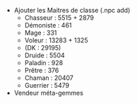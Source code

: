
* Ajouter les Maitres de classe (.npc add)
  * Chasseur : 5515 + 2879
  * Démoniste : 461
  * Mage : 331
  * Voleur : 13283 + 1325
  * (DK : 29195)
  * Druide : 5504
  * Paladin : 928
  * Prêtre : 376
  * Chaman : 20407
  * Guerrier : 5479
* Vendeur méta-gemmes
